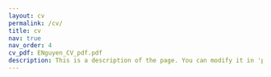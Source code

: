 ```yaml
---
layout: cv
permalink: /cv/
title: cv
nav: true
nav_order: 4
cv_pdf: ENguyen_CV_pdf.pdf
description: This is a description of the page. You can modify it in 'pages/_cv.md'. You can also change or remove the top pdf download button.
---
```

